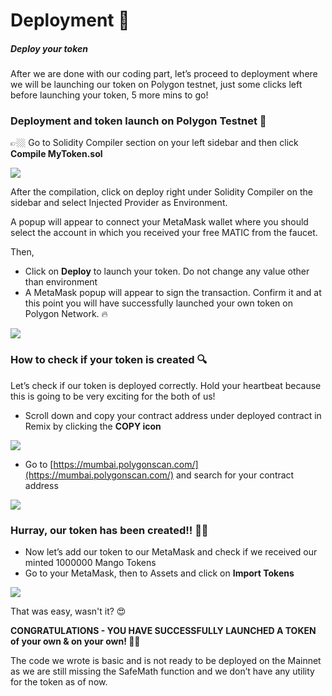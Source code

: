 Deployment 🔨
=============

##### Deploy your token

After we are done with our coding part, let’s proceed to deployment where we will be launching our token on Polygon testnet, just some clicks left before launching your token, 5 more mins to go!

### Deployment and token launch on Polygon Testnet 🚀

👉🏼 Go to Solidity Compiler section on your left sidebar and then click **Compile MyToken.sol**

![](https://metaschool.s3-ap-southeast-1.amazonaws.com/images/vNg8ueexAog2MfR2r3Mph4OPsQtoNrrsUYYNQezM.png)

After the compilation, click on deploy right under Solidity Compiler on the sidebar and select Injected Provider as Environment. 

A popup will appear to connect your MetaMask wallet where you should select the account in which you received your free MATIC from the faucet.

Then, 

*   Click on **Deploy** to launch your token. Do not change any value other than environment
*   A MetaMask popup will appear to sign the transaction. Confirm it and at this point you will have successfully launched your own token on Polygon Network. 🔥

![](https://metaschool.s3-ap-southeast-1.amazonaws.com/images/p1Ia2mSG7GYZ6VM55fVg8ZP597vZ0gZoVgb7dKkq.png)

### How to check if your token is created 🔍

Let’s check if our token is deployed correctly. Hold your heartbeat because this is going to be very exciting for the both of us!

*   Scroll down and copy your contract address under deployed contract in Remix by clicking the **COPY icon**

![](https://metaschool.s3-ap-southeast-1.amazonaws.com/images/sd6n2W86HlPVeTcOMKAP94LhIOEljsGVRbwQ3gcp.png)

*   Go to [https://mumbai.polygonscan.com/](https://mumbai.polygonscan.com/) and search for your contract address

![](https://metaschool.s3-ap-southeast-1.amazonaws.com/images/c6u5freeyOQbnbuqg6MVo8dyzooUp55zca4vKITi.png)

### Hurray, our token has been created!! 🥹🎉

*   Now let’s add our token to our MetaMask and check if we received our minted 1000000 Mango Tokens
*   Go to your MetaMask, then to Assets and click on **Import Tokens**

![](https://metaschool.s3-ap-southeast-1.amazonaws.com/images/VCLK7vRpXtpHlbaLbocjMu6izcDy8npMW4tHj8u4.png)

That was easy, wasn't it? 😍

**CONGRATULATIONS - YOU HAVE SUCCESSFULLY LAUNCHED A TOKEN of your own & on your own! 🥳🤑**

The code we wrote is basic and is not ready to be deployed on the Mainnet as we are still missing the SafeMath function and we don’t have any utility for the token as of now.
